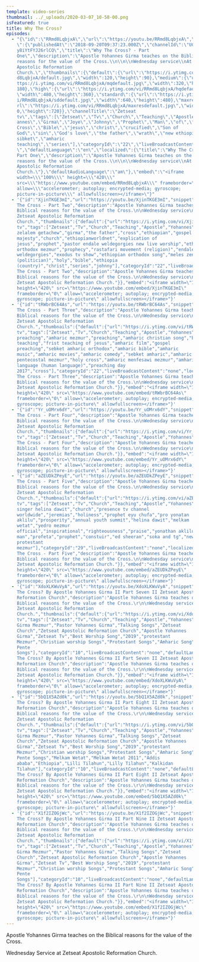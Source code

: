 ```yaml
---
template: video-series
thumbnail: ../_uploads/2020-03-07_10-58-00.png
isFeatured: true
title: Why The Cross?
episodes:
  - "{\"id\":\"RRmd8LqbjxA\",\"url\":\"https://youtu.be/RRmd8LqbjxA\",\"snippet\
    \":{\"publishedAt\":\"2018-09-20T09:37:23.000Z\",\"channelId\":\"UCMo33JDmB\
    y8iYtFYJ26rlCQ\",\"title\":\"Why The Cross? - Part
    One\",\"description\":\"Apostle Yohannes Girma teaches on the Biblical
    reasons for the value of the Cross.\\n\\n\\nWednesday service\\nAt Zetseat
    Apostolic Reformation
    Church.\",\"thumbnails\":{\"default\":{\"url\":\"https://i.ytimg.com/vi/RRm\
    d8LqbjxA/default.jpg\",\"width\":120,\"height\":90},\"medium\":{\"url\":\"h\
    ttps://i.ytimg.com/vi/RRmd8LqbjxA/mqdefault.jpg\",\"width\":320,\"height\":\
    180},\"high\":{\"url\":\"https://i.ytimg.com/vi/RRmd8LqbjxA/hqdefault.jpg\",\
    \"width\":480,\"height\":360},\"standard\":{\"url\":\"https://i.ytimg.com/v\
    i/RRmd8LqbjxA/sddefault.jpg\",\"width\":640,\"height\":480},\"maxres\":{\"u\
    rl\":\"https://i.ytimg.com/vi/RRmd8LqbjxA/maxresdefault.jpg\",\"width\":128\
    0,\"height\":720}},\"channelTitle\":\"Zetseat
    tv\",\"tags\":[\"Zetseat\",\"Tv\",\"Church\",\"Teaching\",\"Apostle\",\"Yoh\
    annes\",\"Girma\",\"Joye\",\"Johnny\",\"Prophet\",\"Man\",\"of\",\"God\",\"\
    Cross\",\"Bible\",\"jesus\",\"christ\",\"crucified\",\"Son of
    God\",\"sin\",\"God's love\",\"the father\",\"wrath\",\"new ethiopian
    sibket\",\"amharic
    teaching\",\"series\"],\"categoryId\":\"22\",\"liveBroadcastContent\":\"none\
    \",\"defaultLanguage\":\"en\",\"localized\":{\"title\":\"Why The Cross? -
    Part One\",\"description\":\"Apostle Yohannes Girma teaches on the Biblical
    reasons for the value of the Cross.\\n\\n\\nWednesday service\\nAt Zetseat
    Apostolic Reformation
    Church.\"},\"defaultAudioLanguage\":\"am\"},\"embed\":\"<iframe
    width=\\\"100%\\\" height=\\\"420\\\"
    src=\\\"https://www.youtube.com/embed/RRmd8LqbjxA\\\" frameborder=\\\"0\\\"
    allow=\\\"accelerometer; autoplay; encrypted-media; gyroscope;
    picture-in-picture\\\" allowfullscreen></iframe>\"}"
  - '{"id":"XjinTKGE3mI","url":"https://youtu.be/XjinTKGE3mI","snippet":{"publishedAt":"2018-10-11T08:02:33.000Z","channelId":"UCMo33JDmBy8iYtFYJ26rlCQ","title":"Why
    The Cross - Part Two","description":"Apostle Yohannes Girma teaches on the
    Biblical reasons for the value of the Cross.\n\nWednesday service\nAt
    Zetseat Apostolic Reformation
    Church.","thumbnails":{"default":{"url":"https://i.ytimg.com/vi/XjinTKGE3mI/default.jpg","width":120,"height":90},"medium":{"url":"https://i.ytimg.com/vi/XjinTKGE3mI/mqdefault.jpg","width":320,"height":180},"high":{"url":"https://i.ytimg.com/vi/XjinTKGE3mI/hqdefault.jpg","width":480,"height":360},"standard":{"url":"https://i.ytimg.com/vi/XjinTKGE3mI/sddefault.jpg","width":640,"height":480},"maxres":{"url":"https://i.ytimg.com/vi/XjinTKGE3mI/maxresdefault.jpg","width":1280,"height":720}},"channelTitle":"Zetseat
    tv","tags":["Zetseat","Tv","Church","Teaching","Apostle","Yohannes","Girma","Joye","Johnny","Prophet","Man","of","God","yohannes","apostle","apostle
    zelalem getachew","girma","the father","cross","ethiopian","gospel of his
    majesty","church","ethiopianworldnet","explication of
    jesus","prophet","pastor endale weldegorgies new live worship","ethiopian
    orthodox mezmur","prophecy","rastafari movement (religion)","endale
    weldegorgies","exodus tv show","ethiopian orthodox song","meles zenawi
    (politician)","holy","bible","ethiopia
    (country)","christ","series","johnny"],"categoryId":"22","liveBroadcastContent":"none","defaultLanguage":"en","localized":{"title":"Why
    The Cross - Part Two","description":"Apostle Yohannes Girma teaches on the
    Biblical reasons for the value of the Cross.\n\nWednesday service\nAt
    Zetseat Apostolic Reformation Church."}},"embed":"<iframe width=\"100%\"
    height=\"420\" src=\"https://www.youtube.com/embed/XjinTKGE3mI\"
    frameborder=\"0\" allow=\"accelerometer; autoplay; encrypted-media;
    gyroscope; picture-in-picture\" allowfullscreen></iframe>"}'
  - '{"id":"tRWbrBC64As","url":"https://youtu.be/tRWbrBC64As","snippet":{"publishedAt":"2018-10-19T17:34:26.000Z","channelId":"UCMo33JDmBy8iYtFYJ26rlCQ","title":"Why
    The Cross - Part Three","description":"Apostle Yohannes Girma teaches on the
    Biblical reasons for the value of the Cross.\n\nWednesday service\nAt
    Zetseat Apostolic Reformation
    Church.","thumbnails":{"default":{"url":"https://i.ytimg.com/vi/tRWbrBC64As/default.jpg","width":120,"height":90},"medium":{"url":"https://i.ytimg.com/vi/tRWbrBC64As/mqdefault.jpg","width":320,"height":180},"high":{"url":"https://i.ytimg.com/vi/tRWbrBC64As/hqdefault.jpg","width":480,"height":360},"standard":{"url":"https://i.ytimg.com/vi/tRWbrBC64As/sddefault.jpg","width":640,"height":480},"maxres":{"url":"https://i.ytimg.com/vi/tRWbrBC64As/maxresdefault.jpg","width":1280,"height":720}},"channelTitle":"Zetseat
    tv","tags":["Zetseat","Tv","Church","Teaching","Apostle","Yohannes","Girma","Joye","Johnny","Man","God","amharic","teaching","amharic
    preaching","amharic mezmur","preaching","amharic christian song","bible
    teaching","frist teaching of jesus","amharic film","gospel
    preaching","sebket amharic orthodox","amharic bible","amharic
    music","amharic movies","amharic comedy","sebket amharic","amharic
    pentecostal mezmur","holy cross","amharic menfesawi mezmur","amharic
    language (human language)","preaching day
    2017","cross"],"categoryId":"22","liveBroadcastContent":"none","localized":{"title":"Why
    The Cross - Part Three","description":"Apostle Yohannes Girma teaches on the
    Biblical reasons for the value of the Cross.\n\nWednesday service\nAt
    Zetseat Apostolic Reformation Church."}},"embed":"<iframe width=\"100%\"
    height=\"420\" src=\"https://www.youtube.com/embed/tRWbrBC64As\"
    frameborder=\"0\" allow=\"accelerometer; autoplay; encrypted-media;
    gyroscope; picture-in-picture\" allowfullscreen></iframe>"}'
  - '{"id":"Yr_uOMrx6dY","url":"https://youtu.be/Yr_uOMrx6dY","snippet":{"publishedAt":"2018-12-19T15:56:55.000Z","channelId":"UCMo33JDmBy8iYtFYJ26rlCQ","title":"Why
    The Cross - Part Four","description":"Apostle Yohannes Girma teaches on the
    Biblical reasons for the value of the Cross.\n\nWednesday service\nAt
    Zetseat Apostolic Reformation
    Church.","thumbnails":{"default":{"url":"https://i.ytimg.com/vi/Yr_uOMrx6dY/default.jpg","width":120,"height":90},"medium":{"url":"https://i.ytimg.com/vi/Yr_uOMrx6dY/mqdefault.jpg","width":320,"height":180},"high":{"url":"https://i.ytimg.com/vi/Yr_uOMrx6dY/hqdefault.jpg","width":480,"height":360},"standard":{"url":"https://i.ytimg.com/vi/Yr_uOMrx6dY/sddefault.jpg","width":640,"height":480},"maxres":{"url":"https://i.ytimg.com/vi/Yr_uOMrx6dY/maxresdefault.jpg","width":1280,"height":720}},"channelTitle":"Zetseat
    tv","tags":["Zetseat","Tv","Church","Teaching","Apostle","Yohannes","Girma","Joye","Johnny","Prophet","Man","of","God"],"categoryId":"29","liveBroadcastContent":"none","localized":{"title":"Why
    The Cross - Part Four","description":"Apostle Yohannes Girma teaches on the
    Biblical reasons for the value of the Cross.\n\nWednesday service\nAt
    Zetseat Apostolic Reformation Church."}},"embed":"<iframe width=\"100%\"
    height=\"420\" src=\"https://www.youtube.com/embed/Yr_uOMrx6dY\"
    frameborder=\"0\" allow=\"accelerometer; autoplay; encrypted-media;
    gyroscope; picture-in-picture\" allowfullscreen></iframe>"}'
  - '{"id":"aZEUDkZPeyE","url":"https://youtu.be/aZEUDkZPeyE","snippet":{"publishedAt":"2018-12-24T15:23:02.000Z","channelId":"UCMo33JDmBy8iYtFYJ26rlCQ","title":"Why
    The Cross - Part Five","description":"Apostle Yohannes Girma teaches on the
    Biblical reasons for the value of the Cross.\n\nWednesday service\nAt
    Zetseat Apostolic Reformation
    Church.","thumbnails":{"default":{"url":"https://i.ytimg.com/vi/aZEUDkZPeyE/default.jpg","width":120,"height":90},"medium":{"url":"https://i.ytimg.com/vi/aZEUDkZPeyE/mqdefault.jpg","width":320,"height":180},"high":{"url":"https://i.ytimg.com/vi/aZEUDkZPeyE/hqdefault.jpg","width":480,"height":360},"standard":{"url":"https://i.ytimg.com/vi/aZEUDkZPeyE/sddefault.jpg","width":640,"height":480},"maxres":{"url":"https://i.ytimg.com/vi/aZEUDkZPeyE/maxresdefault.jpg","width":1280,"height":720}},"channelTitle":"Zetseat
    tv","tags":["Zetseat","Tv","Church","Teaching","Apostle","Yohannes","Girma","Joye","Johnny","Prophet","Man","of","God","yohannes","zetseat","girma","gospel
    singer helina dawit","church","presence tv channel
    worldwide","jeremias","holiness","prophet eyu chufa","pro yonatan
    aklilu","prosperity","annual youth summit","helina dawit","melkam
    wetat","yedro mezmur
    official","inspirational","righteousness","praise","yonathan aklilu","whos
    man","profeta","prophet","constuir","ed sheeran","soka and tg","new
    protestant
    mezmur"],"categoryId":"29","liveBroadcastContent":"none","localized":{"title":"Why
    The Cross - Part Five","description":"Apostle Yohannes Girma teaches on the
    Biblical reasons for the value of the Cross.\n\nWednesday service\nAt
    Zetseat Apostolic Reformation Church."}},"embed":"<iframe width=\"100%\"
    height=\"420\" src=\"https://www.youtube.com/embed/aZEUDkZPeyE\"
    frameborder=\"0\" allow=\"accelerometer; autoplay; encrypted-media;
    gyroscope; picture-in-picture\" allowfullscreen></iframe>"}'
  - '{"id":"XdoXLKWuVyA","url":"https://youtu.be/XdoXLKWuVyA","snippet":{"publishedAt":"2019-08-14T10:57:25.000Z","channelId":"UCMo33JDmBy8iYtFYJ26rlCQ","title":"Why
    The Cross? By Apostle Yohannes Girma II Part Seven II Zetseat Apostolic
    Reformation Church","description":"Apostle Yohannes Girma teaches on the
    Biblical reasons for the value of the Cross.\r\n\nWednesday service\nAt
    Zetseat Apostolic Reformation
    Church.","thumbnails":{"default":{"url":"https://i.ytimg.com/vi/XdoXLKWuVyA/default.jpg","width":120,"height":90},"medium":{"url":"https://i.ytimg.com/vi/XdoXLKWuVyA/mqdefault.jpg","width":320,"height":180},"high":{"url":"https://i.ytimg.com/vi/XdoXLKWuVyA/hqdefault.jpg","width":480,"height":360},"standard":{"url":"https://i.ytimg.com/vi/XdoXLKWuVyA/sddefault.jpg","width":640,"height":480},"maxres":{"url":"https://i.ytimg.com/vi/XdoXLKWuVyA/maxresdefault.jpg","width":1280,"height":720}},"channelTitle":"Zetseat
    tv","tags":["Zetseat","Tv","Church","Teaching","Apostle","Yohannes","Girma","Joye","Johnny","Prophet","Man","of","God","Yohannes
    Girma Mezmur","Pastor Yohannes Girma","Talking Songs","Zetseat
    Church","Zetseat Apostolic Reformation Church","Apostle Yohannes
    Girma","Zetseat Tv","Best Worship Song","2019","protestant
    Mezmur","Christian worship Songs","Protestant Songs","Amharic Song","Best
    Pente
    Songs"],"categoryId":"10","liveBroadcastContent":"none","defaultLanguage":"en","localized":{"title":"Why
    The Cross? By Apostle Yohannes Girma II Part Seven II Zetseat Apostolic
    Reformation Church","description":"Apostle Yohannes Girma teaches on the
    Biblical reasons for the value of the Cross.\r\n\nWednesday service\nAt
    Zetseat Apostolic Reformation Church."}},"embed":"<iframe width=\"100%\"
    height=\"420\" src=\"https://www.youtube.com/embed/XdoXLKWuVyA\"
    frameborder=\"0\" allow=\"accelerometer; autoplay; encrypted-media;
    gyroscope; picture-in-picture\" allowfullscreen></iframe>"}'
  - '{"id":"5bQ1X5AZd0k","url":"https://youtu.be/5bQ1X5AZd0k","snippet":{"publishedAt":"2019-10-01T12:56:39.000Z","channelId":"UCMo33JDmBy8iYtFYJ26rlCQ","title":"Why
    The Cross? By Apostle Yohannes Girma II Part Eight II Zetseat Apostolic
    Reformation Church","description":"Apostle Yohannes Girma teaches on the
    Biblical reasons for the value of the Cross.\r\n\nWednesday service\nAt
    Zetseat Apostolic Reformation
    Church.","thumbnails":{"default":{"url":"https://i.ytimg.com/vi/5bQ1X5AZd0k/default.jpg","width":120,"height":90},"medium":{"url":"https://i.ytimg.com/vi/5bQ1X5AZd0k/mqdefault.jpg","width":320,"height":180},"high":{"url":"https://i.ytimg.com/vi/5bQ1X5AZd0k/hqdefault.jpg","width":480,"height":360},"standard":{"url":"https://i.ytimg.com/vi/5bQ1X5AZd0k/sddefault.jpg","width":640,"height":480},"maxres":{"url":"https://i.ytimg.com/vi/5bQ1X5AZd0k/maxresdefault.jpg","width":1280,"height":720}},"channelTitle":"Zetseat
    tv","tags":["Zetseat","Tv","Church","Teaching","Apostle","Yohannes","Girma","Joye","Johnny","Prophet","Man","of","God","Yohannes
    Girma Mezmur","Pastor Yohannes Girma","Talking Songs","Zetseat
    Church","Zetseat Apostolic Reformation Church","Apostle Yohannes
    Girma","Zetseat Tv","Best Worship Song","2019","protestant
    Mezmur","Christian worship Songs","Protestant Songs","Amharic Song","Best
    Pente Songs","Melkam Wetat","Melkam Wetat 2011","Addis
    ababa","Ethiopia","Lilli Tilahun","Lilly Tilahun","Kalkidan
    Tilahun"],"categoryId":"10","liveBroadcastContent":"none","defaultLanguage":"en","localized":{"title":"Why
    The Cross? By Apostle Yohannes Girma II Part Eight II Zetseat Apostolic
    Reformation Church","description":"Apostle Yohannes Girma teaches on the
    Biblical reasons for the value of the Cross.\r\n\nWednesday service\nAt
    Zetseat Apostolic Reformation Church."}},"embed":"<iframe width=\"100%\"
    height=\"420\" src=\"https://www.youtube.com/embed/5bQ1X5AZd0k\"
    frameborder=\"0\" allow=\"accelerometer; autoplay; encrypted-media;
    gyroscope; picture-in-picture\" allowfullscreen></iframe>"}'
  - '{"id":"X1f2IZOGjWc","url":"https://youtu.be/X1f2IZOGjWc","snippet":{"publishedAt":"2019-12-11T10:59:59.000Z","channelId":"UCMo33JDmBy8iYtFYJ26rlCQ","title":"Why
    The Cross? By Apostle Yohannes Girma II Part Nine II Zetseat Apostolic
    Reformation Church","description":"Apostle Yohannes Girma teaches on the
    Biblical reasons for the value of the Cross.\r\n\nWednesday service\nAt
    Zetseat Apostolic Reformation
    Church.","thumbnails":{"default":{"url":"https://i.ytimg.com/vi/X1f2IZOGjWc/default.jpg","width":120,"height":90},"medium":{"url":"https://i.ytimg.com/vi/X1f2IZOGjWc/mqdefault.jpg","width":320,"height":180},"high":{"url":"https://i.ytimg.com/vi/X1f2IZOGjWc/hqdefault.jpg","width":480,"height":360},"standard":{"url":"https://i.ytimg.com/vi/X1f2IZOGjWc/sddefault.jpg","width":640,"height":480},"maxres":{"url":"https://i.ytimg.com/vi/X1f2IZOGjWc/maxresdefault.jpg","width":1280,"height":720}},"channelTitle":"Zetseat
    tv","tags":["Zetseat","Tv","Church","Teaching","Apostle","Yohannes","Girma","Joye","Johnny","Prophet","Man","of","God","Yohannes
    Girma Mezmur","Pastor Yohannes Girma","Talking Songs","Zetseat
    Church","Zetseat Apostolic Reformation Church","Apostle Yohannes
    Girma","Zetseat Tv","Best Worship Song","2019","protestant
    Mezmur","Christian worship Songs","Protestant Songs","Amharic Song","Best
    Pente
    Songs"],"categoryId":"10","liveBroadcastContent":"none","defaultLanguage":"en","localized":{"title":"Why
    The Cross? By Apostle Yohannes Girma II Part Nine II Zetseat Apostolic
    Reformation Church","description":"Apostle Yohannes Girma teaches on the
    Biblical reasons for the value of the Cross.\r\n\nWednesday service\nAt
    Zetseat Apostolic Reformation Church."}},"embed":"<iframe width=\"100%\"
    height=\"420\" src=\"https://www.youtube.com/embed/X1f2IZOGjWc\"
    frameborder=\"0\" allow=\"accelerometer; autoplay; encrypted-media;
    gyroscope; picture-in-picture\" allowfullscreen></iframe>"}'
---
```

Apostle Yohannes Girma teaches on the Biblical reasons for the value of the Cross.

Wednesday Service at Zetseat Apostolic Reformation Church.
